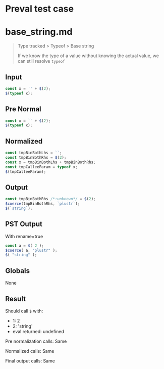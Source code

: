 # Preval test case

# base_string.md

> Type tracked > Typeof > Base string
>
> If we know the type of a value without knowing the actual value, we can still resolve `typeof`

## Input

`````js filename=intro
const x = '' + $(2);
$(typeof x);
`````

## Pre Normal


`````js filename=intro
const x = `` + $(2);
$(typeof x);
`````

## Normalized


`````js filename=intro
const tmpBinBothLhs = ``;
const tmpBinBothRhs = $(2);
const x = tmpBinBothLhs + tmpBinBothRhs;
const tmpCalleeParam = typeof x;
$(tmpCalleeParam);
`````

## Output


`````js filename=intro
const tmpBinBothRhs /*:unknown*/ = $(2);
$coerce(tmpBinBothRhs, `plustr`);
$(`string`);
`````

## PST Output

With rename=true

`````js filename=intro
const a = $( 2 );
$coerce( a, "plustr" );
$( "string" );
`````

## Globals

None

## Result

Should call `$` with:
 - 1: 2
 - 2: 'string'
 - eval returned: undefined

Pre normalization calls: Same

Normalized calls: Same

Final output calls: Same
